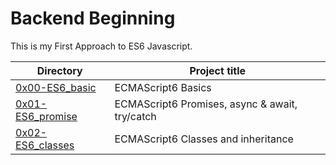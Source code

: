 # Backend Beginning
This is my First Approach to ES6 Javascript.

| Directory | Project title |
| --------- | ------------- |
| [0x00-ES6_basic](./0x00-ES6_basic) | ECMAScript6 Basics |
| [0x01-ES6_promise](./0x01-ES6_promise) | ECMAScript6 Promises, async & await, try/catch |
| [0x02-ES6_classes](./0x02-ES6_classes) |  ECMAScript6 Classes and inheritance |